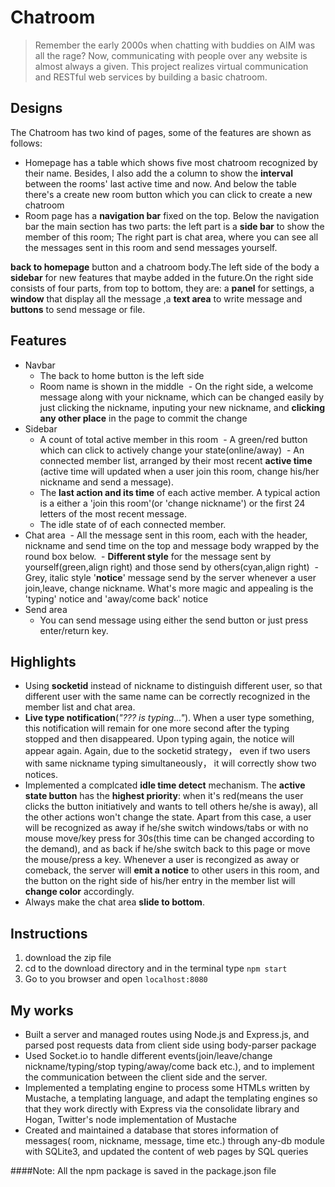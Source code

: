 Chatroom
======
> Remember the early 2000s when chatting with buddies on AIM was all the rage? Now, communicating with people over any website is almost always a given. This project realizes virtual communication and RESTful web services by building a basic chatroom.

Designs
-----
The Chatroom has two kind of pages, some of the features are shown as follows:
+ Homepage has a table which shows five most chatroom recognized by their name. Besides, I also add the a column to show the **interval** between the rooms' last active time and now. And below the table there's a create new room button which you can click to create a new chatroom
+ Room page has a **navigation bar** fixed on the top. Below the navigation bar the main section has two parts: the left part is a **side bar** to show the member of this room; The right part is chat area, where you can see all the messages sent in this room and send messages yourself.

**back to homepage** button and a chatroom body.The left side of the body a **sidebar** for new features that maybe added in the future.On the right side consists of four parts, from top to bottom, they are: a **panel** for settings, a **window** that display all the message ,a **text area** to write message and **buttons** to send message or file.

Features
------
+ Navbar 
  - The back to home button is the left side
  - Room name is shown in the middle
  - On the right side, a welcome message along with your nickname, which can be changed easily by just clicking the nickname, inputing your new nickname, and **clicking any other place** in the page to commit the change 
+ Sidebar
  - A count of total active member in this room
  - A green/red button which can click to actively change your state(online/away)
  - An connected member list, arranged by their most recent **active time** (active time will updated when a user join this room, change his/her nickname and send a message).
  - The **last action and its time** of each active member. A typical action is a either a 'join this room'(or 'change nickname') or the first 24 letters of the most recent message. 
  - The idle state of of each connected member.
+ Chat area
  - All the message sent in this room, each with the header, nickname and send time on the top and message body wrapped by the round box below.
  - **Different style** for the message sent by yourself(green,align right) and those send by others(cyan,align right)
  - Grey, italic style '**notice**' message send by the server whenever a user join,leave, change nickname. What's more magic and appealing is the 'typing' notice and 'away/come back' notice
+ Send area
  - You can send message using either the send button or just press enter/return key.

Highlights
-----
+ Using **socketid** instead of nickname to distinguish different user, so that different user with the same name can be correctly recognized in the member list and chat area.
+ **Live type notification**(_"??? is typing..."_). When a user type something, this notification will remain for one more second after the typing stopped and then disappeared. Upon typing again, the notice will appear again. Again, due to the socketid strategy， even if two users with same nickname typing simultaneously， it will correctly show two notices.
+ Implemented a complcated **idle time detect** mechanism. The **active state button** has the **highest priority**: when it's red(means the user clicks the button initiatively and wants to tell others he/she is away), all the other actions won't change the state. Apart from this case, a user will be recognized as away if he/she switch windows/tabs or with no mouse move/key press for 30s(this time can be changed according to the demand), and as back if he/she switch back to this page or move the mouse/press a key. Whenever a user is recongized as away or comeback, the server will **emit a notice** to other users in this room, and the button on the right side of his/her entry in the member list will **change color** accordingly.
+ Always make the chat area **slide to bottom**.

Instructions
----
1. download the zip file
2. cd to the download directory and in the terminal type
`npm start`
3. Go to you browser and open `localhost:8080`

My works
-----
* Built a server and managed routes using Node.js and Express.js, and parsed post requests data from client side using body-parser package
* Used Socket.io to handle different events(join/leave/change nickname/typing/stop typing/away/come back etc.), and to implement the communication between the client side and the server.
* Implemented a templating engine to process some HTMLs written by Mustache, a templating language, and adapt the templating engines so that they work directly with Express via the consolidate library and Hogan, Twitter's node implementation of Mustache
* Created and maintained a database that stores information of messages( room, nickname, message, time etc.) through any-db module with SQLite3, and updated the content of web pages by SQL queries

####Note: All the npm package is saved in the package.json file
